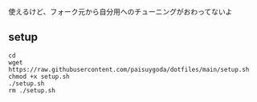 使えるけど、フォーク元から自分用へのチューニングがおわってないよ
## setup
```
cd
wget https://raw.githubusercontent.com/paisuygoda/dotfiles/main/setup.sh
chmod +x setup.sh
./setup.sh
rm ./setup.sh
```